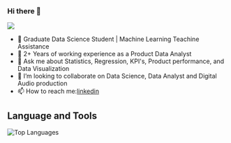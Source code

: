 ### Hi there 👋

![](https://komarev.com/ghpvc/?username=Dpakkk&color=green)

- 🔭 Graduate Data Science Student | Machine Learning Teachine Assistance
- 🌱 2+ Years of working experience as a Product Data Analyst
- 💬 Ask me about Statistics, Regression, KPI's, Product performance, and Data Visualization
- 👯 I’m looking to collaborate on Data Science, Data Analyst and Digital Audio production
- 📫 How to reach me:[linkedin](https://www.linkedin.com/in/bikpo/)


## **Language and Tools**

![Top Languages](https://github-readme-stats.vercel.app/api/top-langs/?username=Dpakkk&theme=graywhite)

